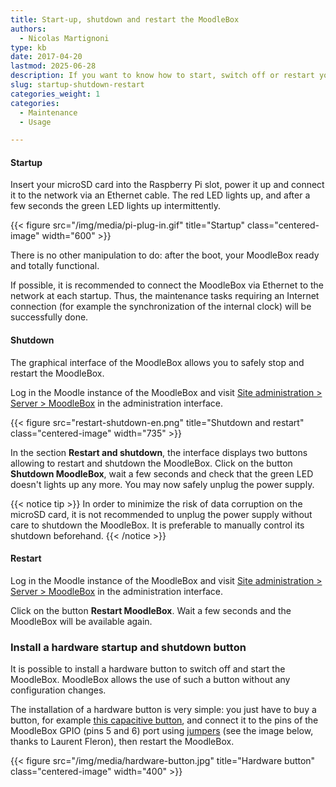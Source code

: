 ```yaml
---
title: Start-up, shutdown and restart the MoodleBox
authors:
  - Nicolas Martignoni
type: kb
date: 2017-04-20
lastmod: 2025-06-28
description: If you want to know how to start, switch off or restart your MoodleBox correctly, here is the desired information
slug: startup-shutdown-restart
categories_weight: 1
categories:
  - Maintenance
  - Usage

---
```

#### Startup

Insert your microSD card into the Raspberry Pi slot, power it up and connect it to the network via an Ethernet cable. The red LED lights up, and after a few seconds the green LED lights up intermittently.

{{< figure src="/img/media/pi-plug-in.gif" title="Startup" class="centered-image" width="600" >}}

There is no other manipulation to do: after the boot, your MoodleBox ready and totally functional.

If possible, it is recommended to connect the MoodleBox via Ethernet to the network at each startup. Thus, the maintenance tasks requiring an Internet connection (for example the synchronization of the internal clock) will be successfully done.

#### Shutdown

The graphical interface of the MoodleBox allows you to safely stop and restart the MoodleBox.

Log in the Moodle instance of the MoodleBox and visit [Site administration > Server > MoodleBox][1] in the administration interface.

{{< figure src="restart-shutdown-en.png" title="Shutdown and restart" class="centered-image" width="735" >}}

In the section __Restart and shutdown__, the interface displays two buttons allowing to restart and shutdown the MoodleBox. Click on the button __Shutdown MoodleBox__, wait a few seconds and check that the green LED doesn't lights up any more. You may now safely unplug the power supply.

{{< notice tip >}}
In order to minimize the risk of data corruption on the microSD card, it is not recommended to unplug the power supply without care to shutdown the MoodleBox. It is preferable to manually control its shutdown beforehand.
{{< /notice >}}

#### Restart

Log in the Moodle instance of the MoodleBox and visit [Site administration > Server > MoodleBox][1] in the administration interface.

Click on the button __Restart MoodleBox__. Wait a few seconds and the MoodleBox will be available again.

### Install a hardware startup and shutdown button

It is possible to install a hardware button to switch off and start the MoodleBox. MoodleBox allows the use of such a button without any configuration changes.

The installation of a hardware button is very simple: you just have to buy a button, for example [this capacitive button][3], and connect it to the pins of the MoodleBox GPIO (pins 5 and 6) port using [jumpers][4] (see the image below, thanks to Laurent Fleron), then restart the MoodleBox.

{{< figure src="/img/media/hardware-button.jpg" title="Hardware button" class="centered-image" width="400" >}}

 [1]: http://moodlebox.home/admin/tool/moodlebox/index.php
 [3]: https://www.aliexpress.com/item/32713062171.html
 [4]: https://www.aliexpress.com/item/32800215149.html
